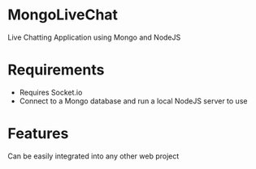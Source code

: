 # MongoLiveChat
Live Chatting Application using Mongo and NodeJS

Requirements
=============

- Requires Socket.io
- Connect to a Mongo database and run a local NodeJS server to use

Features
==========
Can be easily integrated into any other web project
